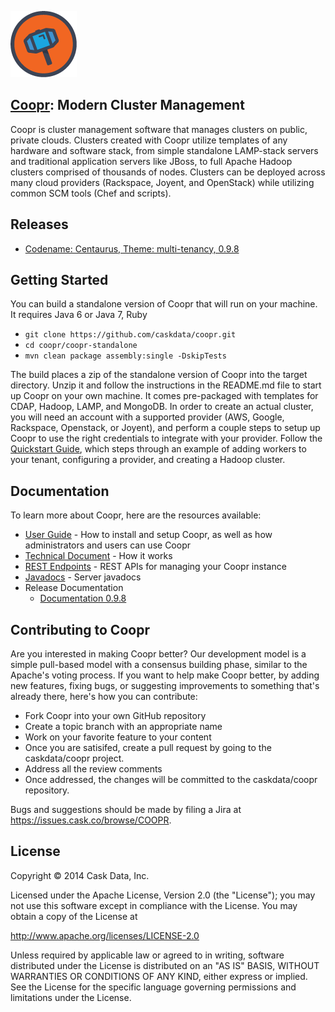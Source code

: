 ![Coopr Logo](coopr-docs/docs/source/_images/coopr_logo_fullcolor.png)

## [Coopr](http://cask.co): Modern Cluster Management

Coopr is cluster management software that manages clusters on public, private
clouds. Clusters created with Coopr utilize templates of any hardware and
software stack, from simple standalone LAMP-stack servers and traditional application
servers like JBoss, to full Apache Hadoop clusters comprised of thousands of nodes.
Clusters can be deployed across many cloud providers (Rackspace, Joyent, and OpenStack)
while utilizing common SCM tools (Chef and scripts).


## Releases

   * [Codename: Centaurus, Theme: multi-tenancy, 0.9.8](http://docs.cask.co/coopr/0.9.8/en/release-notes/index.html)

## Getting Started

You can build a standalone version of Coopr that will run on your machine. It requires Java 6 or Java 7, Ruby 

   * `git clone https://github.com/caskdata/coopr.git`
   * `cd coopr/coopr-standalone`
   * `mvn clean package assembly:single -DskipTests`

The build places a zip of the standalone version of Coopr into the target directory. Unzip it and follow the instructions in the README.md file to start up Coopr on your own machine. It comes pre-packaged with templates for CDAP, Hadoop, LAMP, and MongoDB. In order to create an actual cluster, you will need an account with a supported provider (AWS, Google, Rackspace, Openstack, or Joyent), and perform a couple steps to setup up Coopr to use the right credentials to integrate with your provider. Follow the [Quickstart Guide](http://docs.coopr.io/coopr/current/en/guide/quickstart/index.html#getting-started), which steps through an example of adding workers to your tenant, configuring a provider, and creating a Hadoop cluster.

## Documentation

To learn more about Coopr, here are the resources available:
   * [User Guide](http://docs.coopr.io/coopr/current/en/index.html) - How to install and setup Coopr, as well as how administrators and users can use Coopr
   * [Technical Document](http://docs.coopr.io/coopr/current/en/implementation.html) - How it works
   * [REST Endpoints](http://docs.coopr.io/coopr/current/en/rest/index.html) - REST APIs for managing your Coopr instance
   * [Javadocs](http://docs.coopr.io/coopr/current/en/javadocs/index.html) - Server javadocs
   * Release Documentation
      * [Documentation 0.9.8](http://docs.coopr.io/coopr/current/en/release-notes/index.html)

## Contributing to Coopr

Are you interested in making Coopr better? Our development model is a simple
pull-based model with a consensus building phase, similar to the Apache's voting process.
If you want to help make Coopr better, by adding new features, fixing bugs, or
suggesting improvements to something that's already there, here's how you can contribute:

 * Fork Coopr into your own GitHub repository
 * Create a topic branch with an appropriate name
 * Work on your favorite feature to your content
 * Once you are satisifed, create a pull request by going to the caskdata/coopr project.
 * Address all the review comments
 * Once addressed, the changes will be committed to the caskdata/coopr repository.

Bugs and suggestions should be made by filing a Jira at https://issues.cask.co/browse/COOPR.

## License

   Copyright © 2014 Cask Data, Inc.

Licensed under the Apache License, Version 2.0 (the "License"); you may not use this
software except in compliance with the License. You may obtain a copy of the License at

http://www.apache.org/licenses/LICENSE-2.0

Unless required by applicable law or agreed to in writing, software distributed under the
License is distributed on an "AS IS" BASIS, WITHOUT WARRANTIES OR CONDITIONS OF ANY KIND,
either express or implied. See the License for the specific language governing permissions
and limitations under the License.
